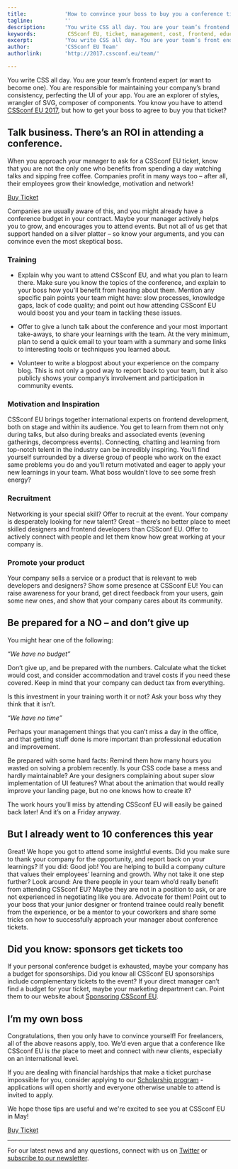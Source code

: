 ```yaml
---
title:            'How to convince your boss to buy you a conference ticket to CSSconf EU'
tagline:          ''
description:      'You write CSS all day. You are your team’s frontend expert (or want to become one). You are responsible for maintaining your company’s brand consistency, perfecting the UI of your app. You are an explorer of styles, wrangler of SVG, composer of components. You know you have to attend CSSconf EU, but how to get your boss to agree to buy you that ticket?'
keywords:          CSSconf EU, ticket, management, cost, frontend, education, CSSconf, Berlin, conference, CSS, 2016, 2017
excerpt:          'You write CSS all day. You are your team’s front end expert (or want to become one). You are responsible for maintaining your company’s brand consistency. Perfecting the UI of your app. Explorer of styles, wrangler of SVG, composer of components. You HAVE to attend CSSconf EU, and you know it – but how to get your boss to buy you that ticket?'
author:           'CSSconf EU Team'
authorlink:       'http://2017.cssconf.eu/team/'

---
```


You write CSS all day. You are your team’s frontend expert (or want to become one). You are responsible for maintaining your company’s brand consistency, perfecting the UI of your app. You are an explorer of styles, wrangler of SVG, composer of components. You know you have to attend [CSSconf EU 2017](http://2017.cssconf.eu/), but how to get your boss to agree to buy you that ticket?

## Talk business. There’s an ROI in attending a conference.

When you approach your manager to ask for a CSSconf EU ticket, know that you are not the only one who benefits from spending a day watching talks and sipping free coffee. Companies profit in many ways too – after all, their employees grow their knowledge, motivation and network!

<a href="https://tito.io/cssconfeu/cssconfeu-2017" class="btn--special">
  <span class="btn__span" data-hover="Buy Ticket">Buy Ticket</span>
</a>

Companies are usually aware of this, and you might already have a conference budget in your contract. Maybe your manager actively helps you to grow, and encourages you to attend events. But not all of us get that support handed on a silver platter – so know your arguments, and you can convince even the most skeptical boss.

### Training
* Explain why you want to attend CSSconf EU, and what you plan to learn there. Make sure you know the topics of the conference, and explain to your boss how you'll benefit from hearing about them. Mention any specific pain points your team might have: slow processes, knowledge gaps, lack of code quality; and point out how attending CSSconf EU would boost you and your team in tackling these issues.

* Offer to give a lunch talk about the conference and your most important take-aways, to share your learnings with the team. At the very minimum, plan to send a quick email to your team with a summary and some links to interesting tools or techniques you learned about.

* Volunteer to write a blogpost about your experience on the company blog. This is not only a good way to report back to your team, but it also publicly shows your company’s involvement and participation in community events.

### Motivation and Inspiration

CSSconf EU brings together international experts on frontend development, both on stage and within its audience. You get to learn from them not only during talks, but also during breaks and associated events (evening gatherings, decompress events). Connecting, chatting and learning from top-notch telent in the industry can be incredibly inspiring. You’ll find yourself surrounded by a diverse group of people who work on the exact same problems you do and you’ll return motivated and eager to apply your new learnings in your team. What boss wouldn’t love to see some fresh energy?

### Recruitment

Networking is your special skill? Offer to recruit at the event. Your company is desperately looking for new talent? Great – there’s no better place to meet skilled designers and frontend developers than CSSconf EU. Offer to actively connect with people and let them know how great working at your company is.

### Promote your product

Your company sells a service or a product that is relevant to web developers and designers? Show some presence at CSSconf EU! You can raise awareness for your brand, get direct feedback from your users, gain some new ones, and show that your company cares about its community.

## Be prepared for a NO – and don’t give up

You might hear one of the following:

*“We have no budget”*

Don’t give up, and be prepared with the numbers. Calculate what the ticket would cost, and consider accommodation and travel costs if you need these covered. Keep in mind that your company can deduct tax from everything.

Is this investment in your training worth it or not? Ask your boss why they think that it isn’t.

*“We have no time”*

Perhaps your management things that you can’t miss a day in the office, and that getting stuff done is more important than professional education and improvement.

Be prepared with some hard facts: Remind them how many hours you wasted on solving a problem recently. Is your CSS code base a mess and hardly maintainable? Are your designers complaining about super slow implementation of UI features? What about the animation that would really improve your landing page, but no one knows how to create it?

The work hours you’ll miss by attending CSSconf EU will easily be gained back later! And it’s on a Friday anyway.

## But I already went to 10 conferences this year

Great! We hope you got to attend some insightful events. Did you make sure to thank your company for the opportunity, and report back on your learnings? If you did: Good job! You are helping to build a company culture that values their employees’ learning and growth.
Why not take it one step further? Look around: Are there people in your team who’d really benefit from attending CSSconf EU? Maybe they are not in a position to ask, or are not experienced in negotiating like you are. Advocate for them! Point out to your boss that your junior designer or frontend trainee could really benefit from the experience, or be a mentor to your coworkers and share some tricks on how to successfully approach your manager about conference tickets.

## Did you know: sponsors get tickets too

If your personal conference budget is exhausted, maybe your company has a budget for sponsorships. Did you know all CSSconf EU sponsorships include complementary tickets to the event? If your direct manager can’t find a budget for your ticket, maybe your marketing department can. Point them to our website about [Sponsoring CSSconf EU](http://sponsoring.cssconf.eu/).

## I’m my own boss

Congratulations, then you only have to convince yourself! For freelancers, all of the above reasons apply, too. We’d even argue that a conference like CSSconf EU is *the* place to meet and connect with new clients, especially on an international level.

If you are dealing with financial hardships that make a ticket purchase impossible for you, consider applying to our [Scholarship program](http://2017.cssconf.eu/scholarships/) - applications will open shortly and everyone otherwise unable to attend is invited to apply.

We hope those tips are useful and we're excited to see you at CSSconf EU in May!

<a href="https://tito.io/cssconfeu/cssconfeu-2017" class="btn--special">
  <span class="btn__span" data-hover="Buy Ticket">Buy Ticket</span>
</a>

***

For our latest news and any questions, connect with us on [Twitter](https://twitter.com/cssconfeu) or [subscribe to our newsletter](https://confirmsubscription.com/h/d/879A481DB04CB70D).  
